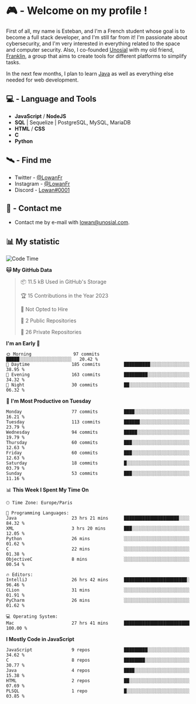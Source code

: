 # 🎮 - Welcome on my profile !
First of all, my name is Esteban, and I'm a French student whose goal is to become a full stack developer, and I'm still far from it!
I'm passionate about cybersecurity, and I'm very interested in everything related to the space and computer security.
Also, I co-founded [Unosial](https://github.com/Unosial) with my old friend, [Franklin](https://github.com/AbaFranklin/), a group that aims to create tools for different platforms to simplify tasks. 

In the next few months, I plan to learn [Java](https://www.java.com/) as well as everything else needed for web development.




## 💻 - Language and Tools
- **JavaScript** / **NodeJS**
- **SQL** | Sequelize | PostgreSQL, MySQL, MariaDB
- **HTML** / **CSS**
- **C**
- **Python**

## 🛰️ - Find me

 - Twitter - [@LowanFr](https://twitter.com/LowanFr/)
 - Instagram - [@LowanFr](https://instagram.com/LowanFr)
 - Discord -  [Lowan#0001](https://unosial.bio/Lowan)
 
## 📡 - Contact me
 - Contact me by e-mail with [lowan@unosial.com](mailto:lowan@unosial.com).

## 📊 My statistic
<!--START_SECTION:waka-->
![Code Time](http://img.shields.io/badge/Code%20Time-505%20hrs%2016%20mins-blue)

**🐱 My GitHub Data** 

> 📦 11.5 kB Used in GitHub's Storage 
 > 
> 🏆 15 Contributions in the Year 2023
 > 
> 🚫 Not Opted to Hire
 > 
> 📜 2 Public Repositories 
 > 
> 🔑 26 Private Repositories 
 > 
**I'm an Early 🐤** 

```text
🌞 Morning                97 commits          █████░░░░░░░░░░░░░░░░░░░░   20.42 % 
🌆 Daytime                185 commits         ██████████░░░░░░░░░░░░░░░   38.95 % 
🌃 Evening                163 commits         █████████░░░░░░░░░░░░░░░░   34.32 % 
🌙 Night                  30 commits          ██░░░░░░░░░░░░░░░░░░░░░░░   06.32 % 
```
📅 **I'm Most Productive on Tuesday** 

```text
Monday                   77 commits          ████░░░░░░░░░░░░░░░░░░░░░   16.21 % 
Tuesday                  113 commits         ██████░░░░░░░░░░░░░░░░░░░   23.79 % 
Wednesday                94 commits          █████░░░░░░░░░░░░░░░░░░░░   19.79 % 
Thursday                 60 commits          ███░░░░░░░░░░░░░░░░░░░░░░   12.63 % 
Friday                   60 commits          ███░░░░░░░░░░░░░░░░░░░░░░   12.63 % 
Saturday                 18 commits          █░░░░░░░░░░░░░░░░░░░░░░░░   03.79 % 
Sunday                   53 commits          ███░░░░░░░░░░░░░░░░░░░░░░   11.16 % 
```


📊 **This Week I Spent My Time On** 

```text
🕑︎ Time Zone: Europe/Paris

💬 Programming Languages: 
Java                     23 hrs 21 mins      █████████████████████░░░░   84.32 % 
XML                      3 hrs 20 mins       ███░░░░░░░░░░░░░░░░░░░░░░   12.05 % 
Python                   26 mins             ░░░░░░░░░░░░░░░░░░░░░░░░░   01.62 % 
C                        22 mins             ░░░░░░░░░░░░░░░░░░░░░░░░░   01.38 % 
ObjectiveC               8 mins              ░░░░░░░░░░░░░░░░░░░░░░░░░   00.54 % 

🔥 Editors: 
IntelliJ                 26 hrs 42 mins      ████████████████████████░   96.46 % 
CLion                    31 mins             ░░░░░░░░░░░░░░░░░░░░░░░░░   01.91 % 
PyCharm                  26 mins             ░░░░░░░░░░░░░░░░░░░░░░░░░   01.62 % 

💻 Operating System: 
Mac                      27 hrs 41 mins      █████████████████████████   100.00 % 
```

**I Mostly Code in JavaScript** 

```text
JavaScript               9 repos             █████████░░░░░░░░░░░░░░░░   34.62 % 
C                        8 repos             ████████░░░░░░░░░░░░░░░░░   30.77 % 
Java                     4 repos             ████░░░░░░░░░░░░░░░░░░░░░   15.38 % 
HTML                     2 repos             ██░░░░░░░░░░░░░░░░░░░░░░░   07.69 % 
PLSQL                    1 repo              █░░░░░░░░░░░░░░░░░░░░░░░░   03.85 % 
```




<!--END_SECTION:waka-->
